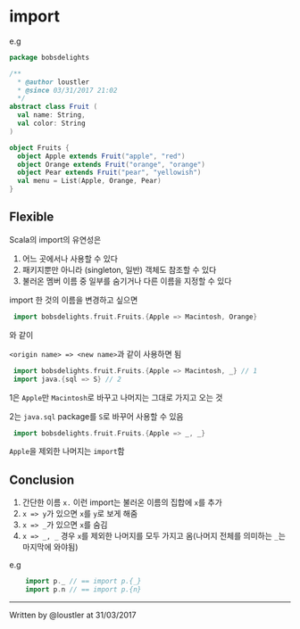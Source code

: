# import

e.g

```scala
package bobsdelights

/**
  * @author loustler
  * @since 03/31/2017 21:02
  */
abstract class Fruit (
  val name: String,
  val color: String
)

object Fruits {
  object Apple extends Fruit("apple", "red")
  object Orange extends Fruit("orange", "orange")
  object Pear extends Fruit("pear", "yellowish")
  val menu = List(Apple, Orange, Pear)
}
```

## Flexible

Scala의 import의 유연성은

1. 어느 곳에서나 사용할 수 있다
1. 패키지뿐만 아니라 (singleton, 일반) 객체도 참조할 수 있다
1. 불러온 멤버 이름 중 일부를 숨기거나 다른 이름을 지정할 수 있다

import 한 것의 이름을 변경하고 싶으면

```scala
 import bobsdelights.fruit.Fruits.{Apple => Macintosh, Orange}
```

와 같이 

`<origin name> => <new name>`과 같이 사용하면 됨

```scala
 import bobsdelights.fruit.Fruits.{Apple => Macintosh, _} // 1
 import java.{sql => S} // 2
```

1은 `Apple`만 `Macintosh`로 바꾸고 나머지는 그대로 가지고 오는 것

2는 `java.sql` package를 `S`로 바꾸어 사용할 수 있음

```scala
 import bobsdelights.fruit.Fruits.{Apple => _, _} 
```

`Apple`을 제외한 나머지는 `import`함


## Conclusion

1. 간단한 이름 `x.` 이런 import는 불러온 이름의 집합에 `x`를 추가
1. `x => y`가 있으면 `x`를 `y`로 보게 해줌
1. `x => _`가 있으면 `x`를 숨김
1. `x => _, _` 경우 `x`를 제외한 나머지를 모두 가지고 옴(나머지 전체를 의미하는 `_`는 마지막에 와야됨)

e.g

```scala
	import p._ // == import p.{_}
	import p.n // == import p.{n}
```

---
Written by @loustler at 31/03/2017